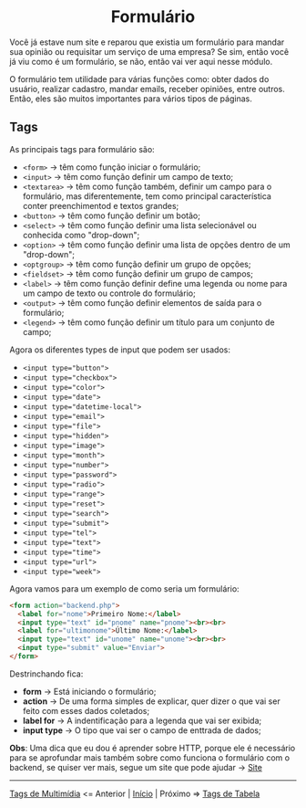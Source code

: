 <h1 align = "Center"> Formulário </h1>

Você já estave num site e reparou que existia um formulário para mandar sua opinião ou requisitar um serviço de uma empresa? Se sim, então você já viu como é um formulário, se não, então vai ver aqui nesse módulo.  

O formulário tem utilidade para várias funções como: obter dados do usuário, realizar cadastro, mandar emails, receber opiniões, entre outros. Então, eles são muitos importantes para vários tipos de páginas.  

## **Tags** 

As principais tags para formulário são:  

+ `<form>` -> têm como função iniciar o formulário;
+ `<input>` -> têm como função definir um campo de texto;
+ `<textarea>` -> têm como função também, definir um campo para o formulário, mas diferentemente, tem como principal característica conter preenchimentod e textos grandes;  
+ `<button>` -> têm como função definir um botão;
+ `<select>` -> têm como função definir uma lista selecionável ou conhecida como "drop-down"; 
+ `<option>` -> têm como função definir uma lista de opções dentro de um "drop-down";  
+ `<optgroup>` -> têm como função definir um grupo de opções; 
+ `<fieldset>` -> têm como função definir um grupo de campos;
+ `<label>` -> têm como função definir define uma legenda ou nome para um campo de texto ou controle do formulário; 
+ `<output>` -> têm como função definir elementos de saída para o formulário;
+ `<legend>` -> têm como função definir um título para um conjunto de campo; 


Agora os diferentes types de input que podem ser usados:  

+ `<input type="button">`
+ `<input type="checkbox">`
+ `<input type="color">`
+ `<input type="date">`
+ `<input type="datetime-local">`
+ `<input type="email">`
+ `<input type="file">`
+ `<input type="hidden">`
+ `<input type="image">`
+ `<input type="month">`
+ `<input type="number">`
+ `<input type="password">`
+ `<input type="radio">`
+ `<input type="range">`
+ `<input type="reset">`
+ `<input type="search">`
+ `<input type="submit">`
+ `<input type="tel">`
+ `<input type="text">`
+ `<input type="time">`
+ `<input type="url">`
+ `<input type="week">`

Agora vamos para um exemplo de como seria um formulário:  

```html
<form action="backend.php">
  <label for="nome">Primeiro Nome:</label>
  <input type="text" id="pnome" name="pnome"><br><br>
  <label for="ultimonome">Último Nome:</label>
  <input type="text" id="unome" name="unome"><br><br>
  <input type="submit" value="Enviar">
</form>
```
Destrinchando fica:  

+ **form** -> Está iniciando o formulário;
+ **action** -> De uma forma simples de explicar, quer dizer o que vai ser feito com esses dados coletados;
+ **label for** -> A indentificação para a legenda que vai ser exibida;
+ **input type** -> O tipo que vai ser o campo de enttrada de dados; 

**Obs**: Uma dica que eu dou é aprender sobre HTTP, porque ele é necessário para se aprofundar mais também sobre como funciona o formulário com o backend, se quiser ver mais, segue um site que pode ajudar -> [Site](https://developer.mozilla.org/pt-BR/docs/Web/HTTP/Methods)

----

[Tags de Multimídia](contents/9.Multimidia.md) <= Anterior | [Início](/README.MD) | Próximo => [Tags de Tabela](contents/11.Tabela.md)